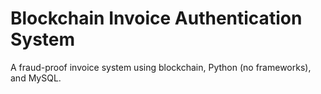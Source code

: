 # Blockchain Invoice Authentication System

A fraud-proof invoice system using blockchain, Python (no frameworks), and MySQL.